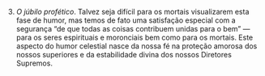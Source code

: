 3. *O júbilo profético*. Talvez seja difícil para os mortais visualizarem esta fase de humor, mas temos de fato uma satisfação especial com a segurança “de que todas as coisas contribuem unidas para o bem” — para os seres espirituais e moronciais bem como para os mortais. Este aspecto do humor celestial nasce da nossa fé na proteção amorosa dos nossos superiores e da estabilidade divina dos nossos Diretores Supremos.